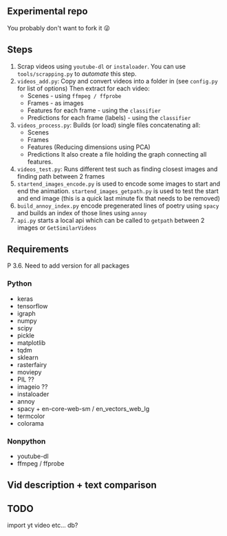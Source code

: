 ## Experimental repo

You probably don't want to fork it :stuck_out_tongue_winking_eye:

## Steps

1) Scrap videos using `youtube-dl` or `instaloader`. You can use `tools/scrapping.py` to _automate_ this step.
2) `videos_add.py`: Copy and convert videos into a folder in (see `config.py` for list of options) Then extract for each video:
    * Scenes - using `ffmpeg / ffprobe`
    * Frames - as images
    * Features for each frame - using the `classifier`
    * Predictions for each frame (labels) - using the `classifier`
3) `videos_process.py`: Builds (or load) single files concatenating all:
    * Scenes
    * Frames
    * Features (Reducing dimensions using PCA)
    * Predictions
It also create a file holding the graph connecting all features.
4) `videos_test.py`: Runs different test such as finding closest images and finding path between 2 frames
5) `startend_images_encode.py` is used to encode some images to start and end the animation. `startend_images_getpath.py` is used to test the start and end image (this is a quick last minute fix that needs to be removed)
6) `build_annoy_index.py` encode pregenerated lines of poetry using `spacy` and builds an index of those lines using `annoy`
7) `api.py` starts a local api which can be called to `getpath` between 2 images or `GetSimilarVideos`

## Requirements
P 3.6. Need to add version for all packages

### Python
* keras
* tensorflow
* igraph
* numpy
* scipy
* pickle
* matplotlib
* tqdm
* sklearn
* rasterfairy
* moviepy
* PIL ??
* imageio ??
* instaloader
* annoy
* spacy + en-core-web-sm / en_vectors_web_lg
* termcolor
* colorama

### Nonpython
* youtube-dl
* ffmpeg / ffprobe

## Vid description + text comparison

## TODO
import yt video etc... 
db?